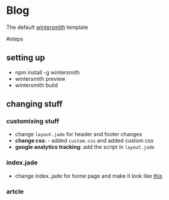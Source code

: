 # Blog

The default [wintersmith](https://github.com/jnordberg/wintersmith) template


#steps

## setting up

* npm install -g wintersmith
* wintersmith preview
* wintersmith build

## changing stuff
### customixing stuff
* change `layout.jade` for header and footer changes
* **change css**: - added `custom.css` and added custom css
* **google analytics tracking**: add the script in `layout.jade`

### index.jade
* change index..jade for home page and make it look like [this](http://www.wix.com/website-template/view/html/1343?originUrl=http%3A%2F%2Fwww.wix.com%2Fwebsite%2Ftemplates%2Fhtml%2Fblog%2F1&bookName=create-master-new&galleryDocIndex=11&category=blog&metaSiteId=)

### artcle ###